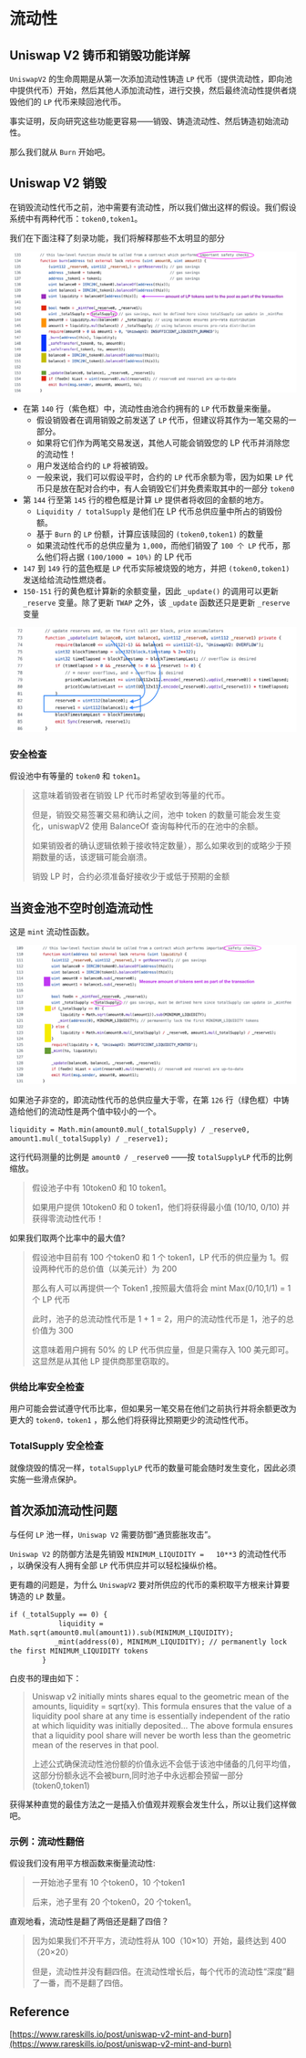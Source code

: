 # 流动性
## Uniswap V2 铸币和销毁功能详解
`UniswapV2` 的生命周期是从第一次添加流动性铸造 `LP` 代币（提供流动性，即向池中提供代币）开始，然后其他人添加流动性，进行交换，然后最终流动性提供者烧毁他们的 `LP` 代币来赎回池代币。

事实证明，反向研究这些功能更容易——销毁、铸造流动性、然后铸造初始流动性。

那么我们就从 `Burn` 开始吧。

## Uniswap V2 销毁
在销毁流动性代币之前，池中需要有流动性，所以我们做出这样的假设。我们假设系统中有两种代币：`token0,token1`。

我们在下面注释了刻录功能，我们将解释那些不太明显的部分

![](./images/uni2_lp_burn.png)

- 在第 `140` 行（紫色框）中，流动性由池合约拥有的 `LP` 代币数量来衡量。
  - 假设销毁者在调用销毁之前发送了 `LP` 代币，但建议将其作为一笔交易的一部分。
  - 如果将它们作为两笔交易发送，其他人可能会销毁您的 LP 代币并消除您的流动性！
  - 用户发送给合约的 `LP` 将被销毁。
  - 一般来说，我们可以假设平时，合约的 `LP` 代币余额为零，因为如果 `LP` 代币只是放在配对合约中，有人会销毁它们并免费索取其中的一部分 `token0`
- 第 `144` 行至第 `145` 行的橙色框是计算 `LP` 提供者将收回的金额的地方。
  - `Liquidity / totalSupply` 是他们在 LP 代币总供应量中所占的销毁份额。
  - 基于 `Burn` 的 `LP` 份额，计算应该赎回的 `(token0,token1)` 的数量
  - 如果流动性代币的总供应量为 `1,000`，而他们销毁了 `100 个 LP` 代币，那么他们将占据 `(100/1000 = 10%)` 的 LP 代币
- `147` 到 `149` 行的蓝色框是 `LP` 代币实际被烧毁的地方，并把 `(token0,token1)` 发送给给流动性燃烧者。
- `150-151` 行的黄色框计算新的余额变量，因此 `_update()` 的调用可以更新 `_reserve` 变量。除了更新 `TWAP` 之外，该 `_update` 函数还只是更新 `_reserve` 变量

![](./images/uni2_update_bal_after_burn.png)

### 安全检查
假设池中有等量的 `token0` 和 `token1`。
> 这意味着销毁者在销毁 LP 代币时希望收到等量的代币。
> 
> 但是，销毁交易签署交易和确认之间，池中 token 的数量可能会发生变化，uniswapV2 使用 BalanceOf 查询每种代币的在池中的余额。
> 
> 如果销毁者的确认逻辑依赖于接收特定数量），那么如果收到的或略少于预期数量的话，该逻辑可能会崩溃。
> 
> 销毁 LP 时，合约必须准备好接收少于或低于预期的金额

## 当资金池不空时创造流动性
这是 `mint` 流动性函数。

![](./images/uni2_lp_mint.png)

如果池子非空的，即流动性代币的总供应量大于零，在第 `126` 行（绿色框）中铸造给他们的流动性是两个值中较小的一个。

```solidity
liquidity = Math.min(amount0.mul(_totalSupply) / _reserve0, amount1.mul(_totalSupply) / _reserve1);
```
这行代码测量的比例是 `amount0 / _reserve0` ——按 `totalSupplyLP` 代币的比例缩放。

> 假设池子中有 10token0 和 10 token1。
> 
> 如果用户提供 10token0 和 0 token1，他们将获得最小值 (10/10, 0/10) 并获得零流动性代币！

如果我们取两个比率中的最大值? 

> 假设池中目前有 100 个token0 和 1 个 token1，LP 代币的供应量为 1。假设两种代币的总价值（以美元计）为 200
> 
> 那么有人可以再提供一个 Token1 ,按照最大值将会 mint Max(0/10,1/1) = 1 个 LP 代币
> 
> 此时，池子的总流动性代币是 1 + 1 = 2，用户的流动性代币是 1，池子的总价值为 300
> 
> 这意味着用户拥有 50% 的 LP 代币供应量，但是只需存入 100 美元即可。这显然是从其他 LP 提供商那里窃取的。

### 供给比率安全检查
用户可能会尝试遵守代币比率，但如果另一笔交易在他们之前执行并将余额更改为更大的 `token0，token1` ，那么他们将获得比预期更少的流动性代币。

### TotalSupply 安全检查
就像烧毁的情况一样，`totalSupplyLP` 代币的数量可能会随时发生变化，因此必须实施一些滑点保护。

## 首次添加流动性问题
与任何 `LP` 池一样，`Uniswap V2` 需要防御“通货膨胀攻击”。

`Uniswap V2` 的防御方法是先销毁 `MINIMUM_LIQUIDITY =   10**3` 的流动性代币 ，以确保没有人拥有全部 `LP` 代币供应并可以轻松操纵价格。

更有趣的问题是，为什么 `UniswapV2` 要对所供应的代币的乘积取平方根来计算要铸造的 `LP` 数量。

```solidity
if (_totalSupply == 0) {
            liquidity = Math.sqrt(amount0.mul(amount1)).sub(MINIMUM_LIQUIDITY);
           _mint(address(0), MINIMUM_LIQUIDITY); // permanently lock the first MINIMUM_LIQUIDITY tokens
        }
```

白皮书的理由如下：

> Uniswap v2 initially mints shares equal to the geometric mean of the amounts, liquidity = sqrt(xy). This formula ensures that the value of a liquidity pool share at any time is essentially independent of the ratio at which liquidity was initially deposited… The above formula ensures that a liquidity pool share will never be worth less than the geometric mean of the reserves in that pool.
>
> 上述公式确保流动性池份额的价值永远不会低于该池中储备的几何平均值，这部分份额永远不会被burn,同时池子中永远都会预留一部分 (token0,token1)

获得某种直觉的最佳方法之一是插入价值观并观察会发生什么，所以让我们这样做吧。

### 示例：流动性翻倍

假设我们没有用平方根函数来衡量流动性:

> 一开始池子里有 10 个token0，10 个token1
> 
> 后来，池子里有 20 个token0，20 个token1。

直观地看，流动性是翻了两倍还是翻了四倍？

> 因为如果我们不开平方，流动性将从 100（10×10）开始，最终达到 400（20×20）
> 
> 但是，流动性并没有翻四倍。在流动性增长后，每个代币的流动性“深度”翻了一番，而不是翻了四倍。

## Reference
[https://www.rareskills.io/post/uniswap-v2-mint-and-burn](https://www.rareskills.io/post/uniswap-v2-mint-and-burn)